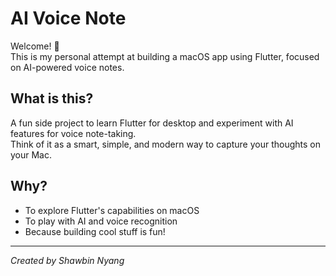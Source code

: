 # AI Voice Note

Welcome! 👋  
This is my personal attempt at building a macOS app using Flutter, focused on AI-powered voice notes.

## What is this?

A fun side project to learn Flutter for desktop and experiment with AI features for voice note-taking.  
Think of it as a smart, simple, and modern way to capture your thoughts on your Mac.

## Why?

- To explore Flutter's capabilities on macOS
- To play with AI and voice recognition
- Because building cool stuff is fun!

---

*Created by Shawbin Nyang*